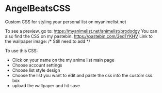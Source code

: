 # AngelBeatsCSS
Custom CSS for styling your personal list on myanimelist.net


To see a preview, go to: https://myanimelist.net/animelist/prododgy
You can also find the CSS on my pastebin: https://pastebin.com/3ed1YKHV
Link to the wallpaper image: /* Still need to add */

To use this CSS:
  * Click on your name on the my anime list main page
  * Choose account settings
  * Choose list style design
  * Choose the list you want to edit and paste the css into the custom css box
  * upload the wallpaper and hit save
